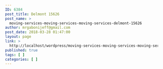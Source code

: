 ```yaml
---
ID: 6384
post_title: Delmont 15626
post_name: >
  moving-services-moving-services-moving-services-delmont-15626
author: mrgabonijeff@gmail.com
post_date: 2018-03-28 01:47:00
layout: page
link: >
  http://localhost/wordpress/moving-services-moving-services-moving-services-delmont-15626/
published: true
tags: [ ]
categories: [ ]
---
```

